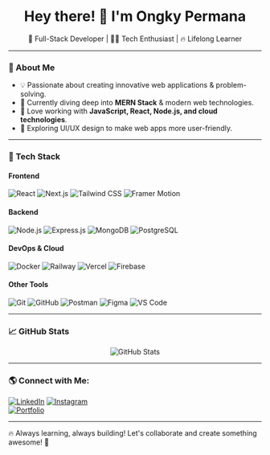 <h1 align="center">Hey there! 👋 I'm Ongky Permana </h1>

<p align="center">
🚀 Full-Stack Developer | 👨‍💻 Tech Enthusiast | 🔥 Lifelong Learner
</p>

---

### 🎯 About Me
- 💡 Passionate about creating innovative web applications & problem-solving.  
- 🚀 Currently diving deep into **MERN Stack** & modern web technologies.  
- 📌 Love working with **JavaScript, React, Node.js, and cloud technologies**.  
- 🎨 Exploring UI/UX design to make web apps more user-friendly.  

---

### 🚀 Tech Stack

#### **Frontend**
![React](https://img.shields.io/badge/React-%2361DAFB.svg?style=for-the-badge&logo=react&logoColor=black) 
![Next.js](https://img.shields.io/badge/Next.js-%23000000.svg?style=for-the-badge&logo=next.js&logoColor=white) 
![Tailwind CSS](https://img.shields.io/badge/Tailwind_CSS-%2338B2AC.svg?style=for-the-badge&logo=tailwind-css&logoColor=white) 
![Framer Motion](https://img.shields.io/badge/Framer_Motion-%23ff007f.svg?style=for-the-badge&logo=framer&logoColor=white)  

#### **Backend**
![Node.js](https://img.shields.io/badge/Node.js-%23339933.svg?style=for-the-badge&logo=node.js&logoColor=white) 
![Express.js](https://img.shields.io/badge/Express.js-%23000000.svg?style=for-the-badge&logo=express&logoColor=white) 
![MongoDB](https://img.shields.io/badge/MongoDB-%2347A248.svg?style=for-the-badge&logo=mongodb&logoColor=white) 
![PostgreSQL](https://img.shields.io/badge/PostgreSQL-%234169E1.svg?style=for-the-badge&logo=postgresql&logoColor=white)  

#### **DevOps & Cloud**
![Docker](https://img.shields.io/badge/Docker-%232496ED.svg?style=for-the-badge&logo=docker&logoColor=white) 
![Railway](https://img.shields.io/badge/Railway-%23000000.svg?style=for-the-badge&logo=railway&logoColor=white) 
![Vercel](https://img.shields.io/badge/Vercel-%23000000.svg?style=for-the-badge&logo=vercel&logoColor=white) 
![Firebase](https://img.shields.io/badge/Firebase-%23FFCA28.svg?style=for-the-badge&logo=firebase&logoColor=black)  

#### **Other Tools**
![Git](https://img.shields.io/badge/Git-%23F05033.svg?style=for-the-badge&logo=git&logoColor=white) 
![GitHub](https://img.shields.io/badge/GitHub-%23181717.svg?style=for-the-badge&logo=github&logoColor=white) 
![Postman](https://img.shields.io/badge/Postman-%23FF6C37.svg?style=for-the-badge&logo=postman&logoColor=white) 
![Figma](https://img.shields.io/badge/Figma-%23F24E1E.svg?style=for-the-badge&logo=figma&logoColor=white) 
![VS Code](https://img.shields.io/badge/VS_Code-%23007ACC.svg?style=for-the-badge&logo=visual-studio-code&logoColor=white)

---

### 📈 GitHub Stats
<p align="center">
  <img src="https://github-readme-stats.vercel.app/api?username=Ongky2910&show_icons=true&theme=radical" alt="GitHub Stats" />
</p>

---

### 🌎 Connect with Me:
[![LinkedIn](https://img.shields.io/badge/LinkedIn-%230A66C2.svg?style=for-the-badge&logo=linkedin&logoColor=white)](https://www.linkedin.com/in/ongky-permana-882099315/)
[![Instagram](https://img.shields.io/badge/Instagram-%23E4405F.svg?style=for-the-badge&logo=Instagram&logoColor=white)](https://www.instagram.com/ongky_ongg/#)  
[![Portfolio](https://img.shields.io/badge/Portfolio-%23171717.svg?style=for-the-badge&logo=vercel&logoColor=white)](https://portfolio-five-theta-46.vercel.app/#projects)

---

🔥 Always learning, always building! Let's collaborate and create something awesome! 🚀
